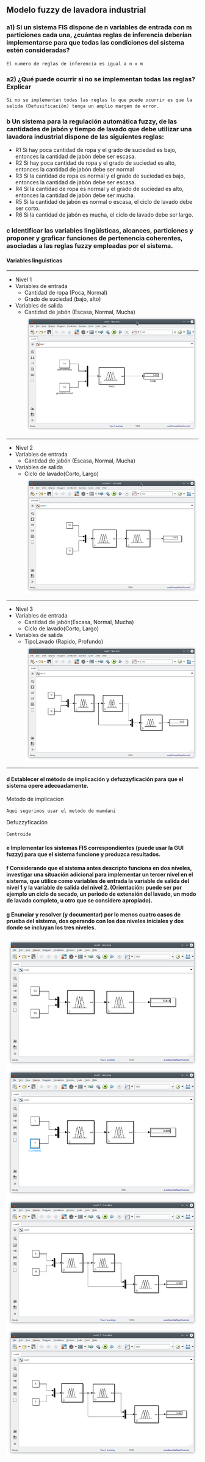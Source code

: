 ## Modelo fuzzy de lavadora industrial
### a1) Si un sistema FIS dispone de n variables de entrada con m particiones cada una, ¿cuántas reglas de inferencia deberían implementarse para que todas las condiciones del sistema estén consideradas?

~~~
El numero de reglas de inferencia es igual a n x m
~~~

### a2) ¿Qué puede ocurrir si no se implementan todas las reglas? Explicar

~~~
Si no se implementan todas las reglas lo que puede ocurrir es que la salida (Defusificación) tenga un amplio margen de error. 
~~~

### b Un sistema para la regulación automática fuzzy, de las cantidades de jabón y tiempo de lavado que debe utilizar una lavadora industrial dispone de las siguientes reglas:

- R1 Si hay poca cantidad de ropa y el grado de suciedad es bajo, entonces la cantidad de jabón debe ser escasa.
- R2 Si hay poca cantidad de ropa y el grado de suciedad es alto, entonces la cantidad de jabón debe ser normal
- R3 Si la cantidad de ropa es normal y el grado de suciedad es bajo, entonces la cantidad de jabón debe ser escasa.
- R4 Si la cantidad de ropa es normal y el grado de suciedad es alto, entonces la cantidad de jabón debe ser mucha.
- R5 Si la cantidad de jabón es normal o escasa, el ciclo de lavado debe ser corto.
- R6 Si la cantidad de jabón es mucha, el ciclo de lavado debe ser largo.

### c  Identificar las variables lingüísticas, alcances, particiones y proponer y graficar funciones de pertenencia coherentes, asociadas a las reglas fuzzy empleadas por el sistema.
#### Variables linguisticas
---
- Nivel 1
- Variables de entrada
    - Cantidad de ropa (Poca, Normal)
    - Grado de suciedad (bajo, alto)
- Variables de salida
    - Cantidad de jabón (Escasa, Normal, Mucha)
![alt text](./capturas/nivel1.png)
---
- Nivel 2
- Variables de entrada
    - Cantidad de jabón (Escasa, Normal, Mucha)
- Variables de salida
    - Ciclo de lavado(Corto, Largo)
![alt text](./capturas/nivel2.png)
---
- Nivel 3
- Variables de entrada
    - Cantidad de jabón(Escasa, Normal, Mucha)
    - Ciclo de lavado(Corto, Largo)
- Variables de salida
    - TipoLavado (Rapido, Profundo)
![alt text](./capturas/nivel3.png)
---
#### d Establecer el método de implicación y defuzzyficación para que el sistema opere adecuadamente.
Metodo de implicacion
~~~
Aqui sugerimos usar el metodo de mamdani
~~~
Defuzzyficación
~~~
Centroide
~~~
#### e Implementar los sistemas FIS correspondientes (puede usar la GUI fuzzy) para que el sistema funcione y produzca resultados.

#### f Considerando que el sistema antes descripto funciona en dos niveles, investigar una situación adicional para implementar un tercer nivel en el sistema, que utilice como variables de entrada la variable de salida del nivel 1 y la variable de salida del nivel 2. (Orientación: puede ser por ejemplo un ciclo de secado, un periodo de extensión del lavado, un modo de lavado completo, u otro que se considere apropiado).

#### g Enunciar y resolver (y documentar) por lo menos cuatro casos de prueba del sistema, dos operando con los dos niveles iniciales y dos donde se incluyan los tres niveles.

![alt text](./capturas/nivel2a.png)
![alt text](./capturas/nivel2b.png)
![alt text](./capturas/nivel3a.png)
![alt text](./capturas/nivel3b.png)
